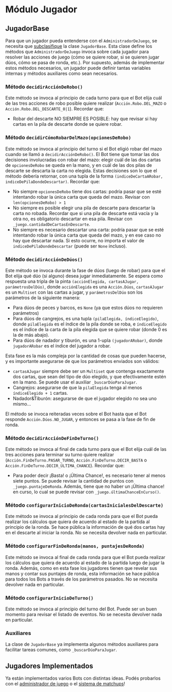 # Módulo Jugador

## JugadorBase
Para que un jugador pueda entenderse con el `AdministradorDeJuego`, se necesita que [subclasifique](https://www.w3schools.com/python/python_inheritance.asp) la clase `JugadorBase`. Esta clase define los métodos que `AdministradorDeJuego` invoca sobre cada jugador para resolver las acciones de juego (cómo se quiere robar, si se quieren jugar dúos, cómo se pasa de ronda, etc.). Por supuesto, además de implementar estos métodos necesarios, un jugador puede definir tantas variables internas y métodos auxiliares como sean necesarios.

### Método `decidirAcciónDeRobo()`

Este método se invoca al principio de cada turno para que el Bot elija cuál de las tres acciones de robo posible quiere realizar (`Acción.Robo.DEL_MAZO` o `Acción.Robo.DEL_DESCARTE_0|1`). Recordar que:
* Robar del descarte NO SIEMPRE ES POSIBLE: hay que revisar si hay cartas en la pila de descarte donde se quiere robar.

### Método `decidirCómoRobarDelMazo(opcionesDeRobo)`

Este método se invoca al principio del turno si el Bot eligió robar del mazo cuando se llamó a `decidirAcciónDeRobo()`. El Bot tiene que tomar las dos decisiones involucradas con robar del mazo: elegir cuál de las dos cartas de `opcionesDeRobo` se queda en la mano, y en cuál de las dos pilas de descarte se descarta la carta no elegida. Estas decisiones son lo que el método debería retornar, con una tupla de la forma `(indiceDeCartaARobar, indiceDePilaDondeDescartar)`. Recordar que:

* No siempre `opcionesDeRobo` tiene dos cartas: podría pasar que se esté intentando robar la única carta que queda del mazo. Revisar con `len(opcionesDeRobo) > 1`
* No siempre es posible elegir una pila de descarte para descartar la carta no robada. Recordar que si una pila de descarte está vacía y la otra no, es obligatorio descartar en esa pila. Revisar con `_juego.cantidadDeCartasEnDescarte`.
* No siempre es necesario descartar una carta: podría pasar que se esté intentando robar la única carta que queda del mazo, y en ese caso no hay que descartar nada. Si esto ocurre, no importa el valor de `indiceDePilaDondeDescartar` (puede ser `None` incluso).

### Método `decidirAcciónDeDúos()`

Este método se invoca durante la fase de dúos (luego de robar) para que el Bot elija qué dúo (si alguno) desea jugar inmediatamente. Se espera como respuesta una tripla de la pinta `(acciónElegida, cartasAJugar, parámetrosDelDúo)`, donde `acciónElegida` es una `Acción.Dúos`, `cartasAJugar` es un `Multiset` con las cartas a jugar, y `parámetrosDelDúo` son los parámetros de la siguiente manera:
* Para dúos de peces y barcos, es `None` (ya que estos dúos no requieren parámetros)
* Para dúos de cangrejos, es una tupla `(pilaElegida, índiceElegido)`, donde `pilaElegida` es el índice de la pila donde se roba, e `índiceElegido` es el índice de la carta de la pila elegida que se quiere robar (donde 0 es la de más abajo).
* Para dúos de nadador y tiburón, es una 1-upla `(jugadorARobar)`, donde `jugadorARobar` es el índice del jugador a robar.

Esta fase es la más compleja por la cantidad de cosas que pueden hacerse, y es importante asegurarse de que los parámetros enviados son válidos:

* `cartasAJugar` siempre debe ser un `Multiset` que contenga exactamente dos cartas, que sean del tipo de dúo elegido, y que efectivamente estén en la mano. Se puede usar el auxiliar `_buscarDúoParaJugar`.
* Cangrejos: asegurarse de que la `pilaElegida` tenga al menos `índiceElegido + 1` cartas.
* Nadador&Tiburón: asegurarse de que el jugador elegido no sea uno mismo...

El método se invoca reiteradas veces sobre el Bot hasta que el Bot responde `Acción.Dúos.NO_JUGAR`, y entonces se pasa a la fase de fin de ronda.

### Método `decidirAcciónDeFinDeTurno()`

Este método se invoca al final de cada turno para que el Bot elija cuál de las tres acciones para terminar su turno quiere realizar (`Acción.FinDeTurno.PASAR_TURNO`, `Acción.FinDeTurno.DECIR_BASTA` o `Acción.FinDeTurno.DECIR_ÚLTIMA_CHANCE`). Recordar que:
* Para poder decir ¡Basta! o ¡Última Chance!, es necesario tener al menos siete puntos. Se puede revisar la cantidad de puntos con `_juego.puntajeDeRonda`. Además, tiene que no haber un ¡Última chance! en curso, lo cual se puede revisar con `_juego.últimaChanceEnCurso()`.

### Método `configurarInicioDeRonda(cartasInicialesDelDescarte)`

Este método se invoca al principio de cada ronda para que el Bot pueda realizar los cálculos que quiera de acuerdo al estado de la partida al principio de la ronda. Se hace pública la información de qué dos cartas hay en el descarte al iniciar la ronda. No se necesita devolver nada en particular.

### Método `configurarFinDeRonda(manos, puntajesDeRonda)`

Este método se invoca al final de cada ronda para que el Bot pueda realizar los cálculos que quiera de acuerdo al estado de la partida luego de jugar la ronda. Además, como en esta fase los jugadores tienen que revelar sus manos y contar sus puntajes de ronda, esta información se hace pública para todos los Bots a través de los parámetros pasados. No se necesita devolver nada en particular.

### Método `configurarInicioDeTurno()`

Este método se invoca al principio del turno del Bot. Puede ser un buen momento para revisar el listado de eventos. No se necesita devolver nada en particular.


### Auxiliares

La clase de `JugadorBase` ya implementa algunos métodos auxiliares para facilitar tareas comunes, como `_buscarDúoParaJugar`.

## Jugadores Implementados

Ya están implementados varios Bots con distintas ideas. Podés probarlos con el [administrador de juego](../administrador/README.md) o el [sistema de matchups](../matchup/README.md)!